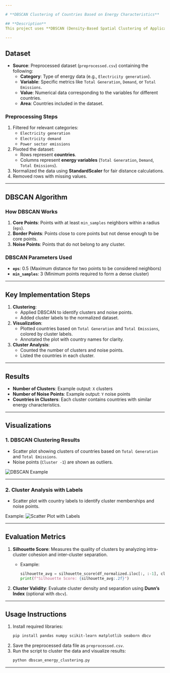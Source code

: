```yaml
---

# **DBSCAN Clustering of Countries Based on Energy Characteristics**

## **Description**
This project uses **DBSCAN (Density-Based Spatial Clustering of Applications with Noise)** to group countries based on their energy characteristics, such as **electricity generation**, **demand**, and **power sector emissions**. DBSCAN is a robust unsupervised clustering algorithm that detects clusters of arbitrary shapes and identifies noise (outliers).

---
```


## **Dataset**
- **Source**: Preprocessed dataset (`preprocessed.csv`) containing the following:
  - **Category**: Type of energy data (e.g., `Electricity generation`).
  - **Variable**: Specific metrics like `Total Generation`, `Demand`, or `Total Emissions`.
  - **Value**: Numerical data corresponding to the variables for different countries.
  - **Area**: Countries included in the dataset.

### **Preprocessing Steps**
1. Filtered for relevant categories:
   - `Electricity generation`
   - `Electricity demand`
   - `Power sector emissions`
2. Pivoted the dataset:
   - Rows represent **countries**.
   - Columns represent **energy variables** (`Total Generation`, `Demand`, `Total Emissions`).
3. Normalized the data using **StandardScaler** for fair distance calculations.
4. Removed rows with missing values.

---

## **DBSCAN Algorithm**
### **How DBSCAN Works**
1. **Core Points**: Points with at least `min_samples` neighbors within a radius (`eps`).
2. **Border Points**: Points close to core points but not dense enough to be core points.
3. **Noise Points**: Points that do not belong to any cluster.

### **DBSCAN Parameters Used**
- **`eps`**: 0.5 (Maximum distance for two points to be considered neighbors)
- **`min_samples`**: 3 (Minimum points required to form a dense cluster)

---

## **Key Implementation Steps**
1. **Clustering**:
   - Applied DBSCAN to identify clusters and noise points.
   - Added cluster labels to the normalized dataset.
2. **Visualization**:
   - Plotted countries based on `Total Generation` and `Total Emissions`, colored by cluster labels.
   - Annotated the plot with country names for clarity.
3. **Cluster Analysis**:
   - Counted the number of clusters and noise points.
   - Listed the countries in each cluster.

---

## **Results**
- **Number of Clusters**: Example output: `X` clusters
- **Number of Noise Points**: Example output: `Y` noise points
- **Countries in Clusters**: Each cluster contains countries with similar energy characteristics.

---

## **Visualizations**
### 1. **DBSCAN Clustering Results**
- Scatter plot showing clusters of countries based on `Total Generation` and `Total Emissions`.
- Noise points (`Cluster -1`) are shown as outliers.

![DBSCAN Example](https://upload.wikimedia.org/wikipedia/commons/thumb/a/af/DBSCAN-density-data-points.svg/1024px-DBSCAN-density-data-points.svg.png)

---

### 2. **Cluster Analysis with Labels**
- Scatter plot with country labels to identify cluster memberships and noise points.

Example:
![Scatter Plot with Labels](https://miro.medium.com/v2/resize:fit:1200/format:webp/1*wrPKPYsC1sWOMWOnWtYvNQ.png)

---

## **Evaluation Metrics**
1. **Silhouette Score**: Measures the quality of clusters by analyzing intra-cluster cohesion and inter-cluster separation.
   - Example:
     ```python
     silhouette_avg = silhouette_score(df_normalized.iloc[:, :-1], clusters)
     print(f"Silhouette Score: {silhouette_avg:.2f}")
     ```

2. **Cluster Validity**: Evaluate cluster density and separation using **Dunn’s Index** (optional with `dbcv`).

---

## **Usage Instructions**
1. Install required libraries:
   ```bash
   pip install pandas numpy scikit-learn matplotlib seaborn dbcv
   ```
2. Save the preprocessed data file as `preprocessed.csv`.
3. Run the script to cluster the data and visualize results:
   ```bash
   python dbscan_energy_clustering.py
   ```

---
